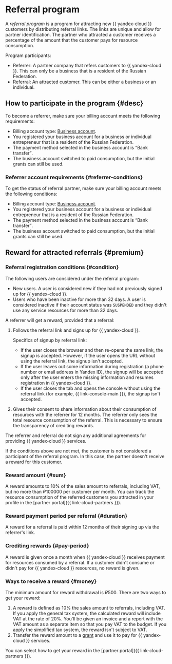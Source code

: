 # Referral program

A _referral program_ is a program for attracting new {{ yandex-cloud }} customers by distributing referral links. The links are unique and allow for partner identification. The partner who attracted a customer receives a percentage of the amount that the customer pays for resource consumption.

Program participants:
* Referrer: A partner company that refers customers to {{ yandex-cloud }}. This can only be a business that is a resident of the Russian Federation.
* Referral: An attracted customer. This can be either a business or an individual.

## How to participate in the program {#desc}

To become a referrer, make sure your billing account meets the following requirements:
* Billing account type: [Business account](../../billing/concepts/billing-account.md#ba-types).
* You registered your business account for a business or individual entrepreneur that is a resident of the Russian Federation.
* The payment method selected in the business account is <q>Bank transfer</q>.
* The business account switched to paid consumption, but the initial grants can still be used.


### Referrer account requirements {#referrer-conditions}

To get the status of referral partner, make sure your billing account meets the following conditions:
* Billing account type: [Business account](../../billing/concepts/billing-account.md#ba-types).
* You registered your business account for a business or individual entrepreneur that is a resident of the Russian Federation.
* The payment method selected in the business account is <q>Bank transfer</q>.
* The business account switched to paid consumption, but the initial grants can still be used.

## Reward for attracted referrals {#premium}

### Referral registration conditions {#condition}

The following users are considered under the referral program:
* New users.
   A user is considered new if they had not previously signed up for {{ yandex-cloud }}.
* Users who have been inactive for more than 32 days.
   A user is considered inactive if their account status was `SUSPENDED` and they didn't use any service resources for more than 32 days.

A referrer will get a reward, provided that a referral:
1. Follows the referral link and signs up for {{ yandex-cloud }}.

   Specifics of signup by referral link:
   * If the user closes the browser and then re-opens the same link, the signup is accepted. However, if the user opens the URL without using the referral link, the signup isn't accepted.
   * If the user leaves out some information during registration (a phone number or email address in Yandex ID), the signup will be accepted only after the user enters the missing information and resumes registration in {{ yandex-cloud }}.
   * If the user closes the tab and opens the console without using the referral link (for example, {{ link-console-main }}), the signup isn't accepted.

1. Gives their consent to share information about their consumption of resources with the referrer for 12 months.
   The referrer only sees the total resource consumption of the referral. This is necessary to ensure the transparency of crediting rewards.

The referrer and referral do not sign any additional agreements for providing {{ yandex-cloud }} services.

If the conditions above are not met, the customer is not considered a participant of the referral program. In this case, the partner doesn't receive a reward for this customer.

### Reward amount {#sum}

A reward amounts to 10% of the sales amount to referrals, including VAT, but no more than ₽100000 per customer per month. You can track the resource consumption of the referred customers you attracted in your profile in the [partner portal]({{ link-cloud-partners }}).

### Reward payment period per referral {#duration}

A reward for a referral is paid within 12 months of their signing up via the referrer's link.

### Crediting rewards {#pay-period}

A reward is given once a month when {{ yandex-cloud }} receives payment for resources consumed by a referral. If a customer didn't consume or didn't pay for {{ yandex-cloud }} resources, no reward is given.

### Ways to receive a reward {#money}

The minimum amount for reward withdrawal is ₽500. There are two ways to get your reward:
1. A reward is defined as 10% the sales amount to referrals, including VAT.
   If you apply the general tax system, the calculated reward will include VAT at the rate of 20%. You'll be given an invoice and a report with the VAT amount as a separate item so that you pay VAT to the budget.
   If you apply the simplified tax system, the reward isn't subject to VAT.
1. Transfer the reward amount to a [grant](../../billing/concepts/bonus-account.md) and use it to pay for {{ yandex-cloud }} services.

You can select how to get your reward in the [partner portal]({{ link-cloud-partners }}).
